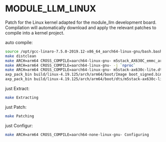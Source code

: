 # MODULE_LLM_LINUX
Patch for the Linux kernel adapted for the module_llm development board.  
Compilation will automatically download and apply the relevant patches to compile into a kernel project.  

auto compile:
```bash
source /opt/gcc-linaro-7.5.0-2019.12-x86_64_aarch64-linux-gnu/bash.bashrc
make distclean
make ARCH=arm64 CROSS_COMPILE=aarch64-linux-gnu- m5stack_AX630C_emmc_arm64_k419_defconfig
make ARCH=arm64 CROSS_COMPILE=aarch64-linux-gnu- -j `nproc`
make ARCH=arm64 CROSS_COMPILE=aarch64-linux-gnu- m5stack-ax630c-lite.dtb
axp_pack_bin build/linux-4.19.125/arch/arm64/boot/Image boot_signed.bin
axp_pack_bin build/linux-4.19.125/arch/arm64/boot/dts/m5stack-ax630c-lite.dtb AX630C_emmc_arm64_k419_signed.dtb
```

just Extract:
```bash
make Extracting
```

just Patch:
```bash
make Patching
```

just Configur:
```bash
make ARCH=arm64 CROSS_COMPILE=aarch64-none-linux-gnu- Configuring
```